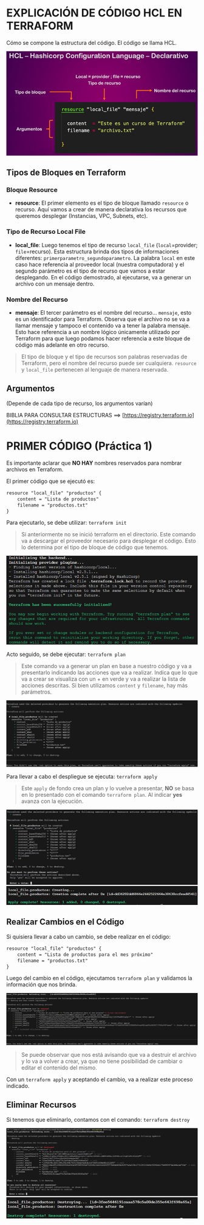 
# EXPLICACIÓN DE CÓDIGO HCL EN TERRAFORM

Cómo se compone la estructura del código. El código se llama HCL.

![Estructura](/MiPracticaTerraform/Teoria/capturas/HCL-Hashicorp-Configuration-Language-Declarative.jpg)

## Tipos de Bloques en Terraform

### Bloque Resource
- **resource**: El primer elemento es el tipo de bloque llamado `resource` o recurso. Aquí vamos a crear de manera declarativa los recursos que queremos desplegar (Instancias, VPC, Subnets, etc).

### Tipo de Recurso Local File
- **local_file**: Luego tenemos el tipo de recurso `local_file` (`local`=provider; `file`=recurso). Esta estructura brinda dos tipos de informaciones diferentes: `primerparametro_segundoparametro`. La palabra `local` en este caso hace referencia al proveedor local (nuestra computadora) y el segundo parámetro es el tipo de recurso que vamos a estar desplegando. En el código demostrado, al ejecutarse, va a generar un archivo con un mensaje dentro.

### Nombre del Recurso
- **mensaje**: El tercer parámetro es el nombre del recurso... `mensaje`, esto es un identificador para Terraform. Observa que el archivo no se va a llamar mensaje y tampoco el contenido va a tener la palabra mensaje. Esto hace referencia a un nombre lógico únicamente utilizado por Terraform para que luego podamos hacer referencia a este bloque de código más adelante en otro recurso.

> El tipo de bloque y el tipo de recursos son palabras reservadas de Terraform, pero el nombre del recurso puede ser cualquiera. `resource` y `local_file` pertenecen al lenguaje de manera reservada.

## Argumentos
(Depende de cada tipo de recurso, los argumentos varían)

BIBLIA PARA CONSULTAR ESTRUCTURAS ==> [https://registry.terraform.io](https://registry.terraform.io)

# PRIMER CÓDIGO (Práctica 1)

Es importante aclarar que **NO HAY** nombres reservados para nombrar archivos en Terraform.

El primer código que se ejecutó es:

```hcl
resource "local_file" "productos" {
    content = "Lista de productos"
    filename = "productos.txt"
}
```

Para ejecutarlo, se debe utilizar: 
`terraform init` 
> Si anteriormente no se inició terraform en el directorio. Este comando va a descargar el proveedor necesario para desplegar el código. Esto lo determina por el tipo de bloque de código que tenemos.

![terraforminit](/MiPracticaTerraform/Practica1/Capturas/init.jpg)

Acto seguido, se debe ejecutar:
`terraform plan`
> Este comando va a generar un plan en base a nuestro código y va a presentarlo indicando las acciones que va a realizar.
> Indica que lo que va a crear se visualiza con un + en verde y va a realizar la lista de acciones descritas.
> Si bien utilizamos `content` y `filename`, hay más parámetros.

![terraformplan](/MiPracticaTerraform/Practica1/Capturas/plan.jpg)

Para llevar a cabo el despliegue se ejecuta:
`terraform apply`
> Este `apply` de fondo crea un plan y lo vuelve a presentar, **NO** se basa en lo presentado con el comando `terraform plan`. Al indicar **yes** avanza con la ejecución.

![terraformapply](/MiPracticaTerraform/Practica1/Capturas/apply.jpg)
![terraformapplyok](/MiPracticaTerraform/Practica1/Capturas/apply-complete.jpg)

## Realizar Cambios en el Código

Si quisiera llevar a cabo un cambio, se debe realizar en el código:

```hcl
resource "local_file" "productos" {
    content = "Lista de productos para el mes próximo"
    filename = "productos.txt"
}
```

Luego del cambio en el código, ejecutamos `terraform plan` y validamos la información que nos brinda.

![terraformplanchange](/MiPracticaTerraform/Practica1/Capturas/plan-change.jpg)

> Se puede observar que nos está avisando que va a destruir el archivo y lo va a volver a crear, ya que no tiene posibilidad de cambiar o editar el contenido del mismo.

Con un `terraform apply` y aceptando el cambio, va a realizar este proceso indicado.

## Eliminar Recursos

Si tenemos que eliminarlo, contamos con el comando:
`terraform destroy`

![terraformdestroy](/MiPracticaTerraform/Practica1/Capturas/destroy.jpg)
![terraformdestroyok](/MiPracticaTerraform/Practica1/Capturas/destroy-yes.jpg)